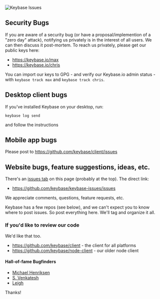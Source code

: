 ![Keybase Issues](img/robot.jpg "Keybase Issues")

## Security Bugs

If you are aware of a security bug (or have a proposal/implemention of a "zero day" attack), notifying us privately is in the interest of all users. We can then discuss it post-mortem. To reach us privately, please get our public keys here:

  - https://keybase.io/max
  - https://keybase.io/chris
  
You can import our keys to GPG - and verify our Keybase.io admin status - with `keybase track max` and `keybase track chris`.

## Desktop client bugs

If you've installed Keybase on your desktop, run:

```
keybase log send
```

and follow the instructions

## Mobile app bugs

Please post to https://github.com/keybase/client/issues

## Website bugs, feature suggestions, ideas, etc.

There's an [issues tab](https://github.com/keybase/keybase-issues/issues) on this page (probably at the top). The direct link:

  - https://github.com/keybase/keybase-issues/issues

We appreciate comments, questions, feature requests, etc.

Keybase has a few repos (see below), and we can't expect you to know where to post issues. So post everything here. We'll tag and organize it all.

### If you'd like to review our code

We'd like that too.

  * https://github.com/keybase/client - the client for all platforms
  * https://github.com/keybase/node-client - our older node client 

#### Hall-of-fame Bugfinders

  * [Michael Henriksen](https://twitter.com/michenriksen)
  * [S. Venkatesh](https://twitter.com/pranavvenkats)
  * [Leigh](https://keybase.io/lt)


Thanks!
